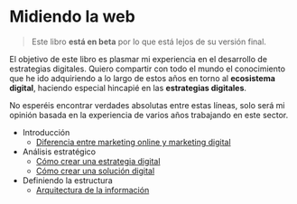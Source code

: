 # Midiendo la web

> Este libro **está en beta** por lo que está lejos de su versión final.

El objetivo de este libro es plasmar mi experiencia en el desarrollo de estrategias digitales. Quiero compartir con todo el mundo el conocimiento que he ido adquiriendo a lo largo de estos años en torno al **ecosistema digital**, haciendo especial hincapié en las **estrategias digitales**.

No esperéis encontrar verdades absolutas entre estas líneas, solo será mi opinión basada en la experiencia de varios años trabajando en este sector.

 - Introducción
   - [Diferencia entre marketing online y marketing digital](introduccion/diferencia-marketing-online-digital.md)
 - Análisis estratégico
   - [Cómo crear una estrategia digital](estrategia/como-crear-una-estrategia-digital.md)
   - [Cómo crear una solución digital](estrategia/como-crear-una-solucion-digital.md)
 - Definiendo la estructura
   - [Arquitectura de la información](estructura/arquitectura-de-la-informacion.md)
